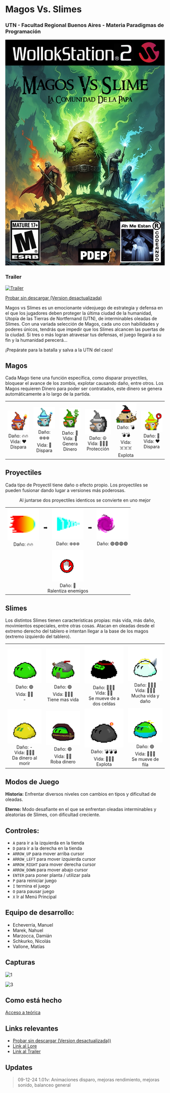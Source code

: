 # Magos Vs. Slimes
### UTN - Facultad Regional Buenos Aires - Materia Paradigmas de Programación

![portada](Cosas_juego/portada/title1.jpg)

### Trailer
[![Trailer](https://i.ibb.co/Dp3vzNH/TRAILER-12-4-2024.png)](https://youtu.be/0D9ru_qJyPM?si=un1xRSzEtPHEvkAe)

[Probar sin descargar (Version desactualizada)](https://www.wollok.org/concurso/2024-o-tpjuego-ahmeestancodeando/)

Magos vs Slimes es un emocionante videojuego de estrategia y defensa en el que los jugadores deben proteger la última ciudad de la humanidad, Utopía de las Tierras de Nortfernand (UTN), de interminables oleadas de Slimes. Con una variada selección de Magos, cada uno con habilidades y poderes únicos, tendrás que impedir que los Slimes alcancen las puertas de la ciudad. Si tres o más logran atravesar tus defensas, el juego llegará a su fin y la humanidad perecerá...

¡Prepárate para la batalla y salva a la UTN del caos!

## Magos
Cada Mago tiene una función específica, como disparar proyectiles, bloquear el avance de los zombis, explotar causando daño, entre otros. Los Magos requieren Dinero para poder ser contratados, este dinero se genera automáticamente a lo largo de la partida.

<div align="center">
  <table>
    <tr>
      <td align="center"><img src="assets/magoFuego.png" alt="Mago de Fuego" width="100"><br>Daño: 🔥🔥<br>Vida: ❤️<br>Dispara</td>
      <td align="center"><img src="assets/magoHielo.png" alt="Mago de Hielo" width="100"><br>Daño: ❄️❄️❄️<br>Vida: 💙<br>Dispara</td>
      <td align="center"><img src="assets/magoHealer.png" alt="Mago Irlandés" width="100"><br>Daño: 🤑<br>Vida: 💚<br>Genera Dinero</td>
      <td align="center"><img src="assets/magoPiedra.png" alt="Mago de Piedra" width="100"><br>Daño: ☮️<br>Vida: 🗿🗿🗿<br>Protección</td>
      <td align="center"><img src="assets/magoExplosivo.png" alt="Papa John" width="100"><br>Daño: 💣💣💣<br>Vida: ☠️☠️☠️<br>Explota</td>
      <td align="center"><img src="assets/magoStop.png" alt="Mago Stop" width="100"><br>Daño: 🤚<br>Vida: ❤️<br>Dispara</td>
    </tr>
  </table>
</div>

## Proyectiles
Cada tipo de Proyectil tiene daño o efecto propio. Los proyectiles se pueden fusionar dando lugar a versiones más poderosas.

<div align="center">
  <table>
    <tr>
      <td align="center"><img src="assets/p.proyectilFuego.png" alt="Proyectil Fuego" width="100"><br>Daño: 🔥🔥</td>
      <td align="center">➡️</td>
      <td align="center"><img src="assets/p.proyectilHielo.png" alt="Proyectil Hielo" width="100"><br>Daño: ❄️❄️❄️</td>
      <td align="center">➡️</td>
      <td align="center"><img src="assets/p.superProyectil-1.png" alt="Super Proyectil" width="100"><br>Daño: 🟣🟣🟣🟣</td>
    </tr>
    <tr> Al juntarse dos proyectiles identicos se convierte en uno mejor </tr>
    <tr>
      <td align="center" colspan="5"><img src="assets/p.proyectilDeStop-frame2.png" alt="Proyectil Stop" width="100"><br>Daño: 🤚<br>Ralentiza enemigos</td>
    </tr>
  </table>
</div>

## Slimes
Los distintos Slimes tienen características propias: más vida, más daño, movimientos especiales, entre otras cosas. Atacan en oleadas desde el extremo derecho del tablero e intentan llegar a la base de los magos (extremo izquierdo del tablero).

<div align="center">
  <table>
    <tr>
      <td align="center"><img src="assets/s.slimeBase_02.png" alt="Slime Básico" width="150"><br>Daño: 🟢<br>Vida: 💚💚<br> - </td>
      <td align="center"><img src="assets/s.slimeGuerrero_02.png" alt="Slime Guerrero" width="150"><br>Daño: 🟢<br>Vida: 💚💚💚<br> Tiene mas vida</td>
      <td align="center"><img src="assets/s.slimeNinja_02.png" alt="Slime Ninja" width="150"><br>Daño: 🥷🥷🥷<br>Vida: 💚💚<br> Se mueve de a dos celdas </td>
      <td align="center"><img src="assets/s.slimeBlessed_02.png" alt="Slime Bendito" width="150"><br>Daño: 🛐🛐🛐<br>Vida: 🛐🛐🛐<br> Mucha vida y daño </td>
    </tr>
    <tr>
      <td align="center"><img src="assets/s.slimeDorado_02.png" alt="Slime Dorado" width="150"><br>Daño: -<br>Vida: 💚💚💚<br> Da dinero al morir </td>
      <td align="center"><img src="assets/s.slimeLadron_02.png" alt="Slime Ladrón" width="150"><br>Daño: 🟢<br>Vida: 💚💚<br> Roba dinero </td>
      <td align="center"><img src="assets/s.slimeMedioOriente_02.png" alt="Slime Bomba" width="150"><br>Daño: 💣💣💣<br>Vida: 💚💚💚<br> Explota </td>
      <td align="center"><img src="assets/s.slimeAgil_02.png" alt="Slime Ágil" width="150"><br>Daño: 🟢<br>Vida: 💚💚💚<br> Se mueve de fila </td>
    </tr>
  </table>
</div>

## Modos de Juego

**Historia:** Enfrentar diversos niveles con cambios en tipos y dificultad de oleadas.

**Eterno:** Modo desafiante en el que se enfrentan oleadas interminables y aleatorias de Slimes, con dificultad creciente.

## Controles:

- `A` para ir a la izquierda en la tienda
- `D` para ir a la derecha en la tienda
- `ARROW_UP` para mover arriba cursor
- `ARROW_LEFT` para mover izquierda cursor
- `ARROW_RIGHT` para mover derecha cursor
- `ARROW_DOWN` para mover abajo cursor
- `ENTER` para poner planta / utilizar pala
- `P` para reiniciar juego
- `I` termina el juego
- `O` para pausar juego
- `X` Ir al Menú Principal

## Equipo de desarrollo:

- Echeverría, Manuel
- Marek, Nahuel
- Marzocca, Damián
- Schkurko, Nicolás
- Vallone, Matías

## Capturas

![1](https://github.com/user-attachments/assets/1297f5c8-e4a1-44d0-8f46-1c002f1cb82f)

![3](https://github.com/user-attachments/assets/78192b7f-5ce0-4f2e-b012-98eb4f4dc90a)

## Como está hecho

[Acceso a teórica](https://github.com/pdepjm/2024-o-tpjuego-ahmeestancodeando/blob/concurso/Teorica.md)

## Links relevantes

- [Probar sin descargar (Version desactualizada))](https://www.wollok.org/concurso/2024-o-tpjuego-ahmeestancodeando/)
- [Link al Lore](https://docs.google.com/document/d/1lBfEKnoyl5uwRfzc_BIOiNtRY3-iJxHwnHqUtpygSzU/edit?tab=t.0)
- [Link al Trailer](https://youtu.be/0D9ru_qJyPM?si=un1xRSzEtPHEvkAe)

## Updates
> 09-12-24 1.01v: Animaciones disparo, mejoras rendimiento, mejoras sonido, balanceo general

